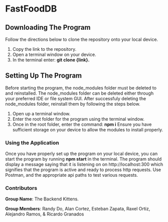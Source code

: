 # FastFoodDB

## Downloading The Program
Follow the directions below to clone the repository onto your local device. 
1. Copy the link to the repository.
2. Open a terminal window on your device.
3. In the terminal enter: **git clone {link}.**

## Setting Up The Program
Before starting the program, the node_modules folder must be deleted to and reinstalled.
The node_modules folder can be deleted either through your preferred IDE or file system GUI.
After successfuly deleting the node_modules folder, reinstall them by following the steps below.
1. Open up a terminal window.
2. Enter the root folder for the program using the terminal window.
3. Once in the root folder, enter the command: **npm i**
Ensure you have sufficient storage on your device to allow the modules to install properly.

### Using the Application
Once you have properly set up the program on your local device, you can start the program by running **npm start** in the terminal.
The program should display a message saying that it is listening on on http://localhost:300 which signifies that the program is active and ready to process
http requests. Use Postman, and the appropriate api paths to test various requests.

### Contributors
**Group Name**: The Backend Kittens. 

**Group Members**: Randy Do, Alan Cortez, Esteban Zapata, Raxel Ortiz, Alejandro Ramos, & Ricardo Granados



